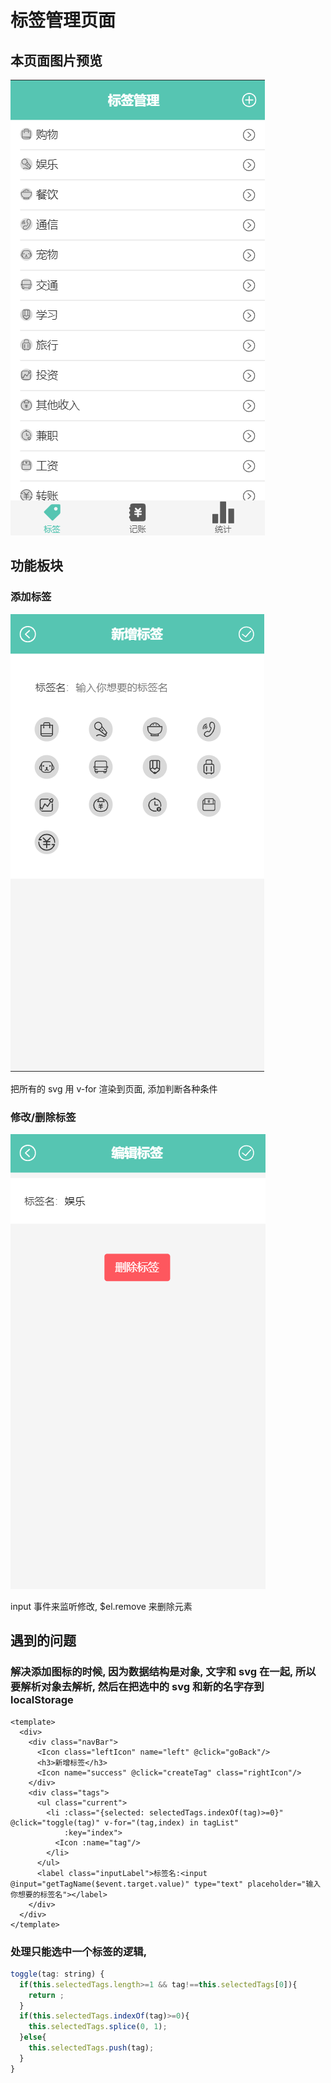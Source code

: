 # 标签管理页面

## 本页面图片预览

![标签管理预览](../image/wc-label-1.png)

## 功能板块

### 添加标签 

![添加标签预览](../image/wc-label-2.png)

把所有的 svg 用 v-for 渲染到页面, 添加判断各种条件

### 修改/删除标签

![修改标签预览](../image/wc-label-3.png)

input 事件来监听修改, $el.remove 来删除元素

## 遇到的问题

### 解决添加图标的时候, 因为数据结构是对象, 文字和 svg 在一起, 所以要解析对象去解析, 然后在把选中的 svg 和新的名字存到 localStorage

```vue
<template>
  <div>
    <div class="navBar">
      <Icon class="leftIcon" name="left" @click="goBack"/>
      <h3>新增标签</h3>
      <Icon name="success" @click="createTag" class="rightIcon"/>
    </div>
    <div class="tags">
      <ul class="current">
        <li :class="{selected: selectedTags.indexOf(tag)>=0}" @click="toggle(tag)" v-for="(tag,index) in tagList"
            :key="index">
          <Icon :name="tag"/>
        </li>
      </ul>
      <label class="inputLabel">标签名:<input @input="getTagName($event.target.value)" type="text" placeholder="输入你想要的标签名"></label>
    </div>
  </div>
</template>
```


### 处理只能选中一个标签的逻辑, 


```js
toggle(tag: string) {
  if(this.selectedTags.length>=1 && tag!==this.selectedTags[0]){
    return ;
  }
  if(this.selectedTags.indexOf(tag)>=0){
    this.selectedTags.splice(0, 1);
  }else{
    this.selectedTags.push(tag);
  }
}
```
